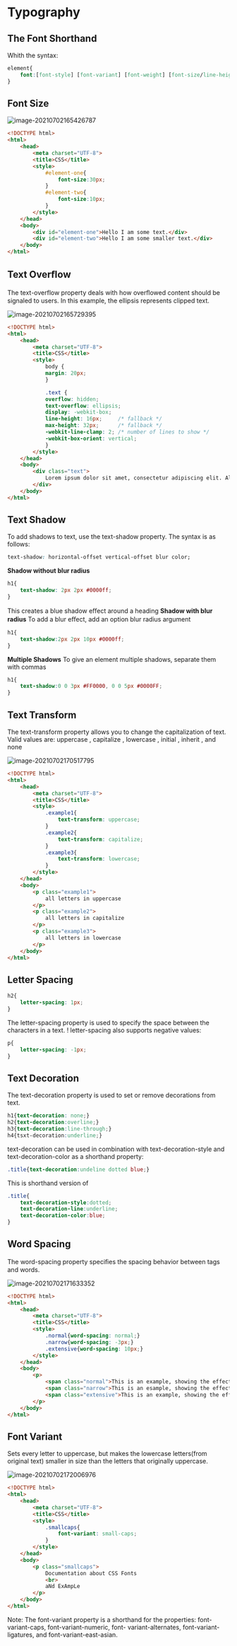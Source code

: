 # Typography

## The Font Shorthand

Whith the syntax:

```css
element{
	font:[font-style] [font-variant] [font-weight] [font-size/line-height] [font-family];
}
```

## Font Size

![image-20210702165426787](/home/aidyn/snap/typora/39/.config/Typora/typora-user-images/image-20210702165426787.png)

```html
<!DOCTYPE html>
<html>
    <head>
        <meta charset="UTF-8">
        <title>CSS</title>
        <style>
            #element-one{
                font-size:30px;
            }
            #element-two{
                font-size:10px;
            }
        </style>
    </head>
    <body>
        <div id="element-one">Hello I am some text.</div>
        <div id="element-two">Hello I am some smaller text.</div>
    </body>
</html>
```

## Text Overﬂow

The text-overflow property deals with how overﬂowed content should be signaled to users. In this example, the
ellipsis represents clipped text.

![image-20210702165729395](/home/aidyn/snap/typora/39/.config/Typora/typora-user-images/image-20210702165729395.png)

```html
<!DOCTYPE html>
<html>
    <head>
        <meta charset="UTF-8">
        <title>CSS</title>
        <style>
            body {
            margin: 20px;
            }

            .text {
            overflow: hidden;
            text-overflow: ellipsis;
            display: -webkit-box;
            line-height: 16px;     /* fallback */
            max-height: 32px;      /* fallback */
            -webkit-line-clamp: 2; /* number of lines to show */
            -webkit-box-orient: vertical;
            }
        </style>
    </head>
    <body>
        <div class="text">
            Lorem ipsum dolor sit amet, consectetur adipiscing elit. Aliquam consectetur venenatis blandit. Praesent vehicula, libero non pretium vulputate, lacus arcu facilisis lectus, sed feugiat tellus nulla eu dolor. Nulla porta bibendum lectus quis euismod. Aliquam volutpat ultricies porttitor. Cras risus nisi, accumsan vel cursus ut, sollicitudin vitae dolor. Fusce scelerisque eleifend lectus in bibendum. Suspendisse lacinia egestas felis a volutpat.
        </div>
    </body>
</html>
```

## Text Shadow

To add shadows to text, use the text-shadow property. The syntax is as follows:

```css
text-shadow: horizontal-offset vertical-offset blur color;
```

**Shadow without blur radius**

```css
h1{
	text-shadow: 2px 2px #0000ff;
}
```

This creates a blue shadow eﬀect around a heading
**Shadow with blur radius**
To add a blur eﬀect, add an option blur radius argument

```css
h1{
	text-shadow:2px 2px 10px #0000ff;
}
```

**Multiple Shadows**
To give an element multiple shadows, separate them with commas

```css
h1{
	text-shadow:0 0 3px #FF0000, 0 0 5px #0000FF;
}
```

## Text Transform

The text-transform property allows you to change the capitalization of text. Valid values are: uppercase ,
capitalize , lowercase , initial , inherit , and none

![image-20210702170517795](/home/aidyn/snap/typora/39/.config/Typora/typora-user-images/image-20210702170517795.png)

```html
<!DOCTYPE html>
<html>
    <head>
        <meta charset="UTF-8">
        <title>CSS</title>
        <style>
            .example1{
                text-transform: uppercase;
            }
            .example2{
                text-transform: capitalize;
            }
            .example3{
                text-transform: lowercase;
            }
        </style>
    </head>
    <body>
        <p class="example1">
            all letters in uppercase
        </p>
        <p class="example2">
            all letters in capitalize
        </p>
        <p class="example3">
            all letters in lowercase
        </p>
    </body>
</html>
```

## Letter Spacing

```css
h2{
	letter-spacing: 1px;
}
```

The letter-spacing property is used to specify the space between the characters in a text.
! letter-spacing also supports negative values:

```css
p{
	letter-spacing: -1px;
}
```

## Text Decoration

The text-decoration property is used to set or remove decorations from text.

```css
h1{text-decoration: none;}
h2{text-decoration:overline;}
h3{text-decoration:line-through;}
h4{tsxt-decoration:underline;}
```

text-decoration can be used in combination with text-decoration-style and text-decoration-color as a shorthand
property:

```css
.title{text-decoration:undeline dotted blue;}
```

This is shorthand version of

```css
.title{
	text-decoration-style:dotted;
	text-decoration-line:underline;
	text-decoration-color:blue;
}
```

##  Word Spacing

The word-spacing property speciﬁes the spacing behavior between tags and words.

![image-20210702171633352](/home/aidyn/snap/typora/39/.config/Typora/typora-user-images/image-20210702171633352.png)

```html
<!DOCTYPE html>
<html>
    <head>
        <meta charset="UTF-8">
        <title>CSS</title>
        <style>
            .normal{word-spacing: normal;}
            .narrow{word-spacing: -3px;}
            .extensive{word-spacing: 10px;}
        </style>
    </head>
    <body>
        <p>
            <span class="normal">This is an example, showing the effect of "word-spacing".</span><br>
            <span class="narrow">This is an esample, showing the effect of "word-spacing".</span><br>
            <span class="extensive">This is an example, showing the effect of "word-spacing".</span>
        </p>
    </body>
</html>
```

## Font Variant

Sets every letter to uppercase, but makes the lowercase letters(from original text) smaller in size than the letters
that originally uppercase.

![image-20210702172006976](/home/aidyn/snap/typora/39/.config/Typora/typora-user-images/image-20210702172006976.png)

```html
<!DOCTYPE html>
<html>
    <head>
        <meta charset="UTF-8">
        <title>CSS</title>
        <style>
            .smallcaps{
                font-variant: small-caps;
            }
        </style>
    </head>
    <body>
        <p class="smallcaps">
            Documentation about CSS Fonts
            <br>
            aNd ExAmpLe
        </p>
    </body>
</html>
```

Note: The font-variant property is a shorthand for the properties: font-variant-caps, font-variant-numeric, font-
variant-alternates, font-variant-ligatures, and font-variant-east-asian.

